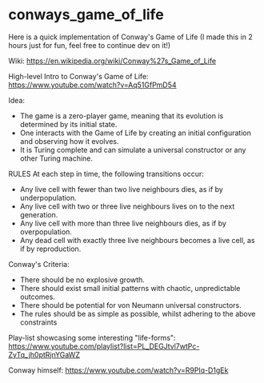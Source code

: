 # conways_game_of_life
Here is a quick implementation of Conway's Game of Life
(I made this in 2 hours just for fun, feel free to continue dev on it!)

Wiki:
https://en.wikipedia.org/wiki/Conway%27s_Game_of_Life

High-level Intro to Conway's Game of Life:
https://www.youtube.com/watch?v=Aq51GfPmD54

Idea:
* The game is a zero-player game, meaning that its evolution is determined by its initial state. 
* One interacts with the Game of Life by creating an initial configuration and observing how it evolves. 
* It is Turing complete and can simulate a universal constructor or any other Turing machine.

RULES
At each step in time, the following transitions occur:
* Any live cell with fewer than two live neighbours dies, as if by underpopulation.
* Any live cell with two or three live neighbours lives on to the next generation.
* Any live cell with more than three live neighbours dies, as if by overpopulation.
* Any dead cell with exactly three live neighbours becomes a live cell, as if by reproduction.

Conway's Criteria:
* There should be no explosive growth.
* There should exist small initial patterns with chaotic, unpredictable outcomes.
* There should be potential for von Neumann universal constructors.
* The rules should be as simple as possible, whilst adhering to the above constraints

Play-list showcasing some interesting "life-forms":
https://www.youtube.com/playlist?list=PL_DEGJtvl7wtPc-ZyTq_jh0ptRjnYGaWZ

Conway himself:
https://www.youtube.com/watch?v=R9Plq-D1gEk
